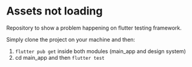# Assets not loading
Repository to show a problem happening on flutter testing framework.

Simply clone the project on your machine and then:

1. `flutter pub get` inside both modules (main_app and design system)
2. cd main_app and then `flutter test`
